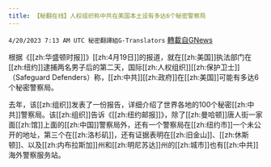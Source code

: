 ```yaml
---
title: 【秘翻在线】人权组织称中共在美国本土设有多达6个秘密警察局
---
```

`4/20/2023 7:13 AM UTC 秘密翻譯組G-Translators` [轉載自GNews](https://gnews.org/articles/1241424)

根据《[[zh:华盛顿时报]]》[[zh:4月19日]]的报道，就在[[zh:美国]]执法部门在[[zh:纽约]]逮捕两名男子后的第二天，国际[[zh:人权组织]][[zh:保护卫士]]（Safeguard Defenders）称，[[zh:中共]][[zh:政府]]在[[zh:美国]]可能有多达6个秘密警察局。

去年，该[[zh:组织]]发表了一份报告，详细介绍了世界各地的100个秘密[[zh:中共]]警察局。该[[zh:组织]]告诉《[[zh:纽约邮报]]》，除了[[zh:曼哈顿]]唐人街一家面[[zh:馆]]上面的[[zh:中国]]警察局外，还有一个警察局在[[zh:纽约市]]一个未公开的地址，第三个在[[zh:洛杉矶]]，还有证据表明在[[zh:旧金山]]、[[zh:休斯顿]]、以及[[zh:内布拉斯加]]州和[[zh:明尼苏达]]州的[[zh:城市]]也有[[zh:中共]]海外警察服务站。
